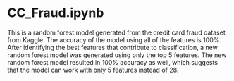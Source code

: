 # CC_Fraud.ipynb
This is a random forest model generated from the credit card fraud dataset from Kaggle.
The accuracy of the model using all of the features is 100%. After identifying the best features that contribute to classification,
a new random forest model was generated using only the top 5 features. The new random forest model resulted in 100% accuracy as well,
which suggests that the model can work with only 5 features instead of 28.
